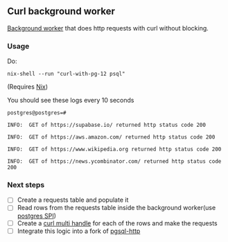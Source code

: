 ## Curl background worker

[Background worker](https://www.postgresql.org/docs/current/bgworker.html) that does http requests with curl without blocking.

### Usage

Do:

```shell
nix-shell --run "curl-with-pg-12 psql"
```

(Requires [Nix](https://nixos.org/download.html#nix-quick-install))

You should see these logs every 10 seconds

```
postgres@postgres=#

INFO:  GET of https://supabase.io/ returned http status code 200

INFO:  GET of https://aws.amazon.com/ returned http status code 200

INFO:  GET of https://www.wikipedia.org returned http status code 200

INFO:  GET of https://news.ycombinator.com/ returned http status code 200
```

### Next steps

- [ ] Create a requests table and populate it
- [ ] Read rows from the requests table inside the background worker(use [postgres SPI](https://www.postgresql.org/docs/current/spi.html))
- [ ] Create a [curl multi handle](https://curl.se/libcurl/c/curl_multi_add_handle.html) for each of the rows and make the requests
- [ ] Integrate this logic into a fork of [pgsql-http](https://github.com/pramsey/pgsql-http/)
